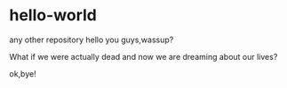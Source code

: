 # hello-world
any other repository
hello you guys,wassup?

What if we were actually dead and now we are dreaming about our lives?

ok,bye!
